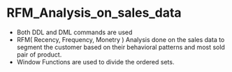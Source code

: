 # RFM_Analysis_on_sales_data
* Both DDL and DML commands are used 
* RFM( Recency, Frequency, Monetry ) Analysis done on the sales data to         segment the customer based on their behavioral patterns and most sold pair   of product.
* Window Functions are used to divide the ordered sets.


